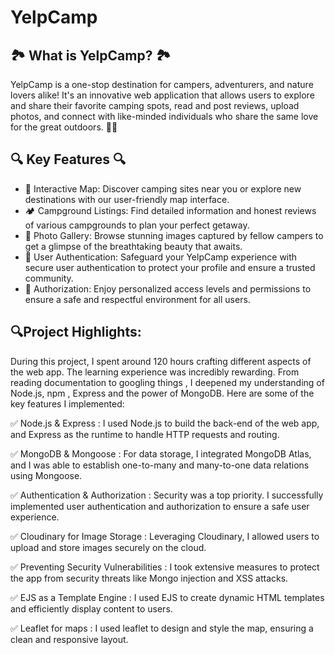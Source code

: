 # YelpCamp

## 🏞️ What is YelpCamp? 🏞️
YelpCamp is a one-stop destination for campers, adventurers, and nature lovers alike! It's an innovative web application that allows users to explore and share their favorite camping spots, read and post reviews, upload photos, and connect with like-minded individuals who share the same love for the great outdoors. 🌲⛺

## 🔍 Key Features 🔍
- 🚩 Interactive Map: Discover camping sites near you or explore new destinations with our user-friendly map interface.
- 🏕️ Campground Listings: Find detailed information and honest reviews of various campgrounds to plan your perfect getaway.
- 📸 Photo Gallery: Browse stunning images captured by fellow campers to get a glimpse of the breathtaking beauty that awaits.
- 🔐 User Authentication: Safeguard your YelpCamp experience with secure user authentication to protect your profile and ensure a trusted community.
- 🔑 Authorization: Enjoy personalized access levels and permissions to ensure a safe and respectful environment for all users.


## 🔍Project Highlights:
During this project, I spent around 120 hours crafting different aspects of the web app. The learning experience was incredibly rewarding. From reading documentation to googling things , I deepened my understanding of Node.js, npm , Express and the power of MongoDB.
Here are some of the key features I implemented:

✅ Node.js & Express : I used Node.js to build the back-end of the web app, and Express as the runtime to handle HTTP requests and routing.

✅ MongoDB & Mongoose : For data storage, I integrated MongoDB Atlas, and I was able to establish one-to-many and many-to-one data relations using Mongoose.

✅ Authentication & Authorization : Security was a top priority. I successfully implemented user authentication and authorization to ensure a safe user experience.

✅ Cloudinary for Image Storage : Leveraging Cloudinary, I allowed users to upload and store images securely on the cloud.

✅ Preventing Security Vulnerabilities : I took extensive measures to protect the app from security threats like Mongo injection and XSS attacks.

✅ EJS as a Template Engine : I used EJS to create dynamic HTML templates and efficiently display content to users.

✅ Leaflet for maps : I used leaflet to design and style the map, ensuring a clean and responsive layout.
 